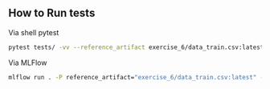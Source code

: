 ## How to Run tests


Via shell pytest
```bash
pytest tests/ -vv --reference_artifact exercise_6/data_train.csv:latest --sample_artifact exercise_6/data_test.csv:latest --ks_alpha 0.05 -s
```

Via MLFlow
```bash
mlflow run . -P reference_artifact="exercise_6/data_train.csv:latest" -P sample_artifact="exercise_6/data_test.csv:latest" -P ks_alpha=0.05
```